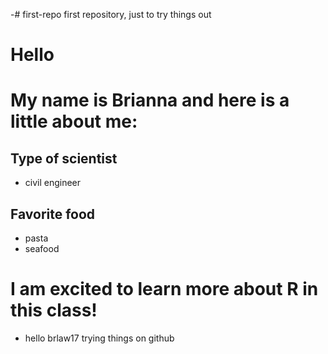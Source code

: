 -# first-repo
first repository, just to try things out

# Hello
# My name is Brianna and here is a little about me:
## Type of scientist

- civil engineer
## Favorite food

- pasta
- seafood

# **I am excited to learn more about R in this class!**
- hello brlaw17 trying things on github
